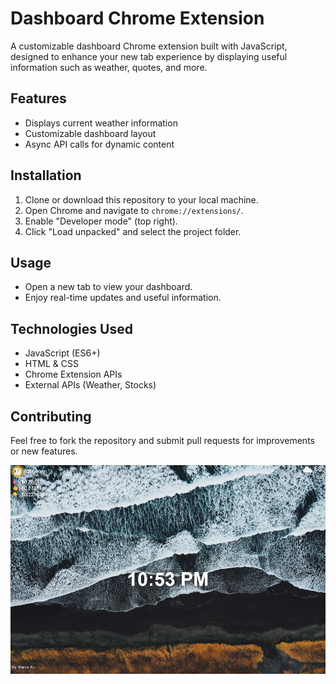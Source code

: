 # Dashboard Chrome Extension

A customizable dashboard Chrome extension built with JavaScript, designed to enhance your new tab experience by displaying useful information such as weather, quotes, and more.

## Features

- Displays current weather information
- Customizable dashboard layout
- Async API calls for dynamic content

## Installation

1. Clone or download this repository to your local machine.
2. Open Chrome and navigate to `chrome://extensions/`.
3. Enable "Developer mode" (top right).
4. Click "Load unpacked" and select the project folder.

## Usage

- Open a new tab to view your dashboard.
- Enjoy real-time updates and useful information.

## Technologies Used

- JavaScript (ES6+)
- HTML & CSS
- Chrome Extension APIs
- External APIs (Weather, Stocks)

## Contributing

Feel free to fork the repository and submit pull requests for improvements or new features.

![Screenshot](screen.webp)
